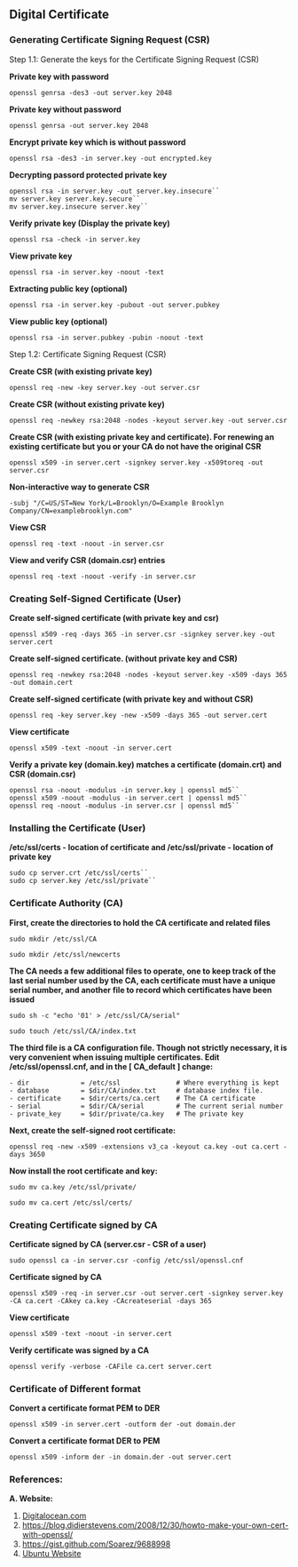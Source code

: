 ## Digital Certificate

### Generating Certificate Signing Request (CSR)

Step 1.1: Generate the keys for the Certificate Signing Request (CSR)

**Private key with password**

``openssl genrsa -des3 -out server.key 2048``

**Private key without password**

``openssl genrsa -out server.key 2048``

**Encrypt private key which is without password**

``openssl rsa -des3 -in server.key -out encrypted.key``

**Decrypting passord protected private key**
```
openssl rsa -in server.key -out server.key.insecure``
mv server.key server.key.secure``
mv server.key.insecure server.key``
```
**Verify private key (Display the private key)**

``openssl rsa -check -in server.key``

**View private key**

``openssl rsa -in server.key -noout -text``

**Extracting public key (optional)**

``openssl rsa -in server.key -pubout -out server.pubkey``

**View public key (optional)**

``openssl rsa -in server.pubkey -pubin -noout -text``

Step 1.2: Certificate Signing Request (CSR)

**Create CSR (with existing private key)**

``openssl req -new -key server.key -out server.csr``

**Create CSR (without existing private key)**

``openssl req -newkey rsa:2048 -nodes -keyout server.key -out server.csr``

**Create CSR (with existing private key and certificate). For renewing an existing certificate but you or your CA do not have the original CSR**

``openssl x509 -in server.cert -signkey server.key -x509toreq -out server.csr``

**Non-interactive way to generate CSR**

``-subj "/C=US/ST=New York/L=Brooklyn/O=Example Brooklyn Company/CN=examplebrooklyn.com"``

**View CSR**

``openssl req -text -noout -in server.csr``

**View and verify CSR (domain.csr) entries**

``openssl req -text -noout -verify -in server.csr``

### Creating Self-Signed Certificate (User)

**Create self-signed certificate (with private key and csr)**

``openssl x509 -req -days 365 -in server.csr -signkey server.key -out server.cert``

**Create self-signed certificate. (without private key and CSR)**

``openssl req -newkey rsa:2048 -nodes -keyout server.key -x509 -days 365 -out domain.cert``

**Create self-signed certificate (with private key and without CSR)**

``openssl req -key server.key -new -x509 -days 365 -out server.cert``

**View certificate**

``openssl x509 -text -noout -in server.cert``

**Verify a private key (domain.key) matches a certificate (domain.crt) and CSR (domain.csr)**
```
openssl rsa -noout -modulus -in server.key | openssl md5``
openssl x509 -noout -modulus -in server.cert | openssl md5``
openssl req -noout -modulus -in server.csr | openssl md5``
```

### Installing the Certificate (User)

**/etc/ssl/certs - location of certificate and /etc/ssl/private - location of private key**
```
sudo cp server.crt /etc/ssl/certs``
sudo cp server.key /etc/ssl/private``
```

### Certificate Authority (CA)

**First, create the directories to hold the CA certificate and related files**

``sudo mkdir /etc/ssl/CA``

``sudo mkdir /etc/ssl/newcerts``

**The CA needs a few additional files to operate, one to keep track of the last serial number used by the CA, each certificate must have a unique serial number, and another file to record which certificates have been issued**

``sudo sh -c "echo '01' > /etc/ssl/CA/serial"``

``sudo touch /etc/ssl/CA/index.txt``

**The third file is a CA configuration file. Though not strictly necessary, it is very convenient when issuing multiple certificates. Edit /etc/ssl/openssl.cnf, and in the [ CA_default ] change:**
```
- dir             = /etc/ssl              # Where everything is kept
- database        = $dir/CA/index.txt     # database index file.
- certificate     = $dir/certs/ca.cert    # The CA certificate
- serial          = $dir/CA/serial        # The current serial number
- private_key     = $dir/private/ca.key   # The private key
```

**Next, create the self-signed root certificate:**

``openssl req -new -x509 -extensions v3_ca -keyout ca.key -out ca.cert -days 3650``

**Now install the root certificate and key:**

``sudo mv ca.key /etc/ssl/private/``

``sudo mv ca.cert /etc/ssl/certs/``

### Creating Certificate signed by CA

**Certificate signed by CA (server.csr - CSR of a user)**

``sudo openssl ca -in server.csr -config /etc/ssl/openssl.cnf``

**Certificate signed by CA**

``openssl x509 -req -in server.csr -out server.cert -signkey server.key -CA ca.cert -CAkey ca.key -CAcreateserial -days 365``

**View certificate**

``openssl x509 -text -noout -in server.cert``

**Verify certificate was signed by a CA**

``openssl verify -verbose -CAFile ca.cert server.cert``

### Certificate of Different format

**Convert a certificate format PEM to DER**

``openssl x509 -in server.cert -outform der -out domain.der``

**Convert a certificate format DER to PEM**

``openssl x509 -inform der -in domain.der -out server.cert``

### References:

**A. Website:**

1. [Digitalocean.com](https://goo.gl/Qokp8m)
2. https://blog.didierstevens.com/2008/12/30/howto-make-your-own-cert-with-openssl/
3. https://gist.github.com/Soarez/9688998
4. [Ubuntu Website](https://help.ubuntu.com/lts/serverguide/certificates-and-security.html)
